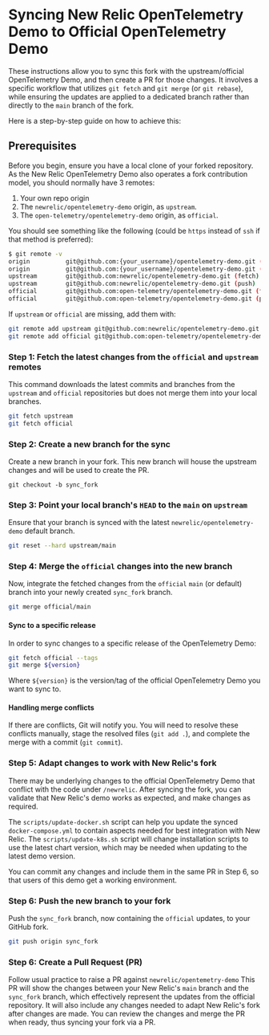 # Syncing New Relic OpenTelemetry Demo to Official OpenTelemetry Demo

These instructions allow you to sync this fork with the upstream/official
OpenTelemetry Demo, and then create a PR for those changes. It involves a
specific workflow that utilizes `git fetch` and `git merge` (or `git rebase`),
while ensuring the updates are applied to a dedicated branch rather than
directly to the `main` branch of the fork.

Here is a step-by-step guide on how to achieve this:

## Prerequisites

Before you begin, ensure you have a local clone of your forked repository.
As the New Relic OpenTelemetry Demo also operates a fork contribution model,
you should normally have 3 remotes:

1. Your own repo origin
2. The `newrelic/opentelemetry-demo` origin, as `upstream`.
3. The `open-telemetry/opentelemetry-demo` origin, as `official`.

You should see something like the following (could be `https` instead of `ssh` if
that method is preferred):

```bash
$ git remote -v
origin          git@github.com:{your_username}/opentelemetry-demo.git (fetch)
origin          git@github.com:{your_username}/opentelemetry-demo.git (push)
upstream        git@github.com:newrelic/opentelemetry-demo.git (fetch)
upstream        git@github.com:newrelic/opentelemetry-demo.git (push)
official        git@github.com:open-telemetry/opentelemetry-demo.git (fetch)
official        git@github.com:open-telemetry/opentelemetry-demo.git (push)
```

If `upstream` or `official` are missing, add them with:

```bash
git remote add upstream git@github.com:newrelic/opentelemetry-demo.git
git remote add official git@github.com:open-telemetry/opentelemetry-demo.git
```

### Step 1: Fetch the latest changes from the `official` and `upstream` remotes

This command downloads the latest commits and branches from the `upstream` and
`official` repositories but does not merge them into your local branches.

```bash
git fetch upstream
git fetch official
```

### Step 2: Create a new branch for the sync

Create a new branch in your fork. This new branch will house the upstream changes
and will be used to create the PR.

```ssh
git checkout -b sync_fork
```

### Step 3: Point your local branch's `HEAD` to the `main` on `upstream`

Ensure that your branch is synced with the latest
`newrelic/opentelemetry-demo` default branch.

```bash
git reset --hard upstream/main
```

### Step 4: Merge the `official` changes into the new branch

Now, integrate the fetched changes from the `official` `main` (or default) branch
into your newly created `sync_fork` branch.

```bash
git merge official/main
```

#### Sync to a specific release

In order to sync changes to a specific release of the OpenTelemetry Demo:

```bash
git fetch official --tags
git merge ${version}
```

Where `${version}` is the version/tag of the official OpenTelemetry Demo you
want to sync to.

#### Handling merge conflicts

If there are conflicts, Git will notify you.
You will need to resolve these conflicts manually, stage the resolved files
(`git add .`), and complete the merge with a commit (`git commit`).

### Step 5: Adapt changes to work with New Relic's fork

There may be underlying changes to the official OpenTelemetry Demo that conflict
with the code under `/newrelic`.
After syncing the fork, you can validate that New Relic's demo works as expected,
and make changes as required.

The `scripts/update-docker.sh` script can help you update the synced
`docker-compose.yml` to contain aspects needed for best integration with
New Relic.
The `scripts/update-k8s.sh` script will change installation scripts to use the
latest chart version, which may be needed when updating to the latest demo
version.

You can commit any changes and include them in the same PR in Step 6, so that
users of this demo get a working environment.

### Step 6: Push the new branch to your fork

Push the `sync_fork` branch, now containing the `official` updates,
to your GitHub fork.

```bash
git push origin sync_fork
```

### Step 6: Create a Pull Request (PR)

Follow usual practice to raise a PR against `newrelic/opentemetry-demo`
This PR will show the changes between your New Relic's `main` branch and the
`sync_fork` branch, which effectively represent the updates from the official
repository.
It will also include any changes needed to adapt New Relic's fork after changes
are made.
You can review the changes and merge the PR when ready,
thus syncing your fork via a PR.
